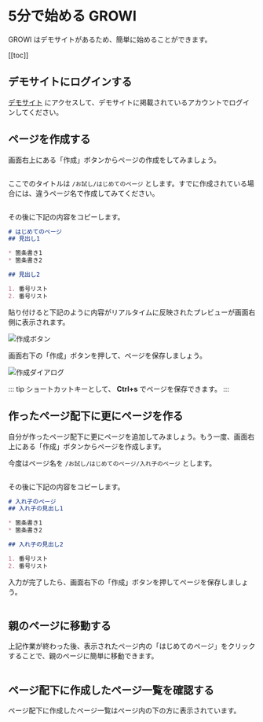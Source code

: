 # 5分で始める GROWI

GROWI はデモサイトがあるため、簡単に始めることができます。

[[toc]]

## デモサイトにログインする

[デモサイト](https://demo.growi.org/) にアクセスして、デモサイトに掲載されているアカウントでログインしてください。

## ページを作成する

画面右上にある「作成」ボタンからページの作成をしてみましょう。

<img :src="$withBase('/assets/images/create_page_button.png')" alt="">

ここでのタイトルは `/お試し/はじめてのページ` とします。すでに作成されている場合には、違うページ名で作成してみてください。

<img :src="$withBase('/assets/images/create_page_dialog.png')" alt="">


その後に下記の内容をコピーします。

```markdown
# はじめてのページ
## 見出し1

* 箇条書き1
* 箇条書き2

## 見出し2

1. 番号リスト
2. 番号リスト
```

貼り付けると下記のように内容がリアルタイムに反映されたプレビューが画面右側に表示されます。

<img :src="$withBase('/assets/images/begin_create_page.png')" alt="作成ボタン">

画面右下の「作成」ボタンを押して、ページを保存しましょう。

<img :src="$withBase('/assets/images/save_button.png')" alt="作成ダイアログ">

::: tip
ショートカットキーとして、 **Ctrl+s** でページを保存できます。
:::

## 作ったページ配下に更にページを作る

自分が作ったページ配下に更にページを追加してみましょう。もう一度、画面右上にある「作成」ボタンからページを作成します。

今度はページ名を `/お試し/はじめてのページ/入れ子のページ` とします。

<img :src="$withBase('/assets/images/create_nest_page_dialog.png')" alt="">

その後に下記の内容をコピーします。

```markdown
# 入れ子のページ
## 入れ子の見出し1

* 箇条書き1
* 箇条書き2

## 入れ子の見出し2

1. 番号リスト
2. 番号リスト
```

入力が完了したら、画面右下の「作成」ボタンを押してページを保存しましょう。

<img :src="$withBase('/assets/images/save_button.png')" alt="">

## 親のページに移動する

上記作業が終わった後、表示されたページ内の「はじめてのページ」をクリックすることで、親のページに簡単に移動できます。

<img :src="$withBase('/assets/images/title_click.png')" alt="">

## ページ配下に作成したページ一覧を確認する

ページ配下に作成したページ一覧はページ内の下の方に表示されています。

<img :src="$withBase('/assets/images/page_list.png  ')" alt="">
